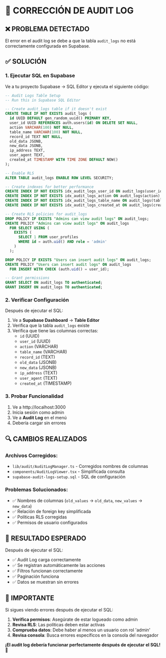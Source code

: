 # 🔧 CORRECCIÓN DE AUDIT LOG

## ❌ **PROBLEMA DETECTADO**

El error en el audit log se debe a que la tabla `audit_logs` no está correctamente configurada en Supabase.

## ✅ **SOLUCIÓN**

### **1. Ejecutar SQL en Supabase**

Ve a tu proyecto Supabase → SQL Editor y ejecuta el siguiente código:

```sql
-- Audit Logs Table Setup
-- Run this in Supabase SQL Editor

-- Create audit_logs table if it doesn't exist
CREATE TABLE IF NOT EXISTS audit_logs (
  id UUID DEFAULT gen_random_uuid() PRIMARY KEY,
  user_id UUID REFERENCES auth.users(id) ON DELETE SET NULL,
  action VARCHAR(100) NOT NULL,
  table_name VARCHAR(100) NOT NULL,
  record_id TEXT NOT NULL,
  old_data JSONB,
  new_data JSONB,
  ip_address TEXT,
  user_agent TEXT,
  created_at TIMESTAMP WITH TIME ZONE DEFAULT NOW()
);

-- Enable RLS
ALTER TABLE audit_logs ENABLE ROW LEVEL SECURITY;

-- Create indexes for better performance
CREATE INDEX IF NOT EXISTS idx_audit_logs_user_id ON audit_logs(user_id);
CREATE INDEX IF NOT EXISTS idx_audit_logs_action ON audit_logs(action);
CREATE INDEX IF NOT EXISTS idx_audit_logs_table_name ON audit_logs(table_name);
CREATE INDEX IF NOT EXISTS idx_audit_logs_created_at ON audit_logs(created_at);

-- Create RLS policies for audit_logs
DROP POLICY IF EXISTS "Admins can view audit logs" ON audit_logs;
CREATE POLICY "Admins can view audit logs" ON audit_logs
  FOR SELECT USING (
    EXISTS (
      SELECT 1 FROM user_profiles 
      WHERE id = auth.uid() AND role = 'admin'
    )
  );

DROP POLICY IF EXISTS "Users can insert audit logs" ON audit_logs;
CREATE POLICY "Users can insert audit logs" ON audit_logs
  FOR INSERT WITH CHECK (auth.uid() = user_id);

-- Grant permissions
GRANT SELECT ON audit_logs TO authenticated;
GRANT INSERT ON audit_logs TO authenticated;
```

### **2. Verificar Configuración**

Después de ejecutar el SQL:

1. Ve a **Supabase Dashboard** → **Table Editor**
2. Verifica que la tabla `audit_logs` existe
3. Verifica que tiene las columnas correctas:
   - `id` (UUID)
   - `user_id` (UUID)
   - `action` (VARCHAR)
   - `table_name` (VARCHAR)
   - `record_id` (TEXT)
   - `old_data` (JSONB)
   - `new_data` (JSONB)
   - `ip_address` (TEXT)
   - `user_agent` (TEXT)
   - `created_at` (TIMESTAMP)

### **3. Probar Funcionalidad**

1. Ve a http://localhost:3000
2. Inicia sesión como admin
3. Ve a **Audit Log** en el menú
4. Debería cargar sin errores

## 🔍 **CAMBIOS REALIZADOS**

### **Archivos Corregidos:**
- `lib/audit/AuditLogManager.ts` - Corregidos nombres de columnas
- `components/AuditLogViewer.tsx` - Simplificada consulta
- `supabase-audit-logs-setup.sql` - SQL de configuración

### **Problemas Solucionados:**
- ✅ Nombres de columnas (`old_values` → `old_data`, `new_values` → `new_data`)
- ✅ Relación de foreign key simplificada
- ✅ Políticas RLS corregidas
- ✅ Permisos de usuario configurados

## 🎯 **RESULTADO ESPERADO**

Después de ejecutar el SQL:
- ✅ Audit Log carga correctamente
- ✅ Se registran automáticamente las acciones
- ✅ Filtros funcionan correctamente
- ✅ Paginación funciona
- ✅ Datos se muestran sin errores

## 🚨 **IMPORTANTE**

Si sigues viendo errores después de ejecutar el SQL:

1. **Verifica permisos**: Asegúrate de estar logueado como admin
2. **Revisa RLS**: Las políticas deben estar activas
3. **Comprueba datos**: Debe haber al menos un usuario con rol 'admin'
4. **Revisa consola**: Busca errores específicos en la consola del navegador

**¡El audit log debería funcionar perfectamente después de ejecutar el SQL!** 🚀
